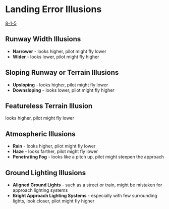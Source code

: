 # Landing Error Illusions

[8-1-5]()

## Runway Width Illusions

- **Narrower** - looks higher, pilot might fly lower
- **Wider** - looks lower, pilot might fly higher 

## Sloping Runway or Terrain Illusions

- **Upsloping** - looks higher, pilot might fly lower
- **Downsloping** - looks lower, pilot might fly higher 

## Featureless Terrain Illusion

looks higher, pilot might fly lower

## Atmospheric Illusions

- **Rain** - looks higher, pilot might fly lower
- **Haze** - looks farther, pilot might fly lower
- **Penetrating Fog** - looks like a pitch up, pilot might steepen the approach

## Ground Lighting Illusions

- **Aligned Ground Lights** - such as a street or train, might be mistaken for approach lighting systems
- **Bright Approach Lighting Systems** - especially with few surrounding lights, look closer, pilot might fly higher
